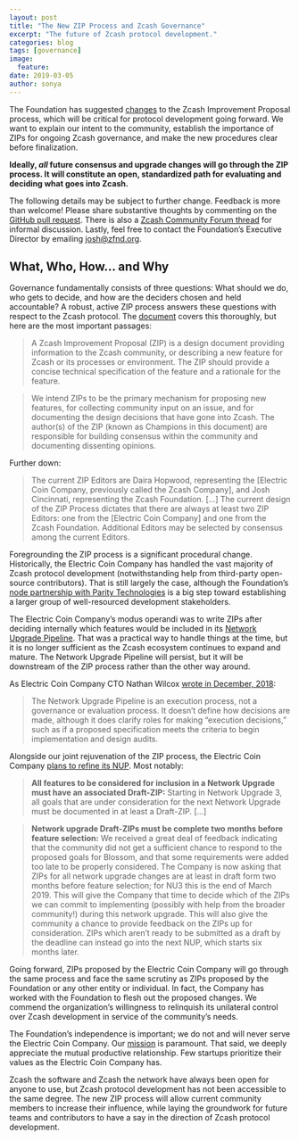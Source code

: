 ```yaml
---
layout: post
title: "The New ZIP Process and Zcash Governance"
excerpt: "The future of Zcash protocol development."
categories: blog
tags: [governance]
image:
  feature: 
date: 2019-03-05
author: sonya
---
```


The Foundation has suggested [changes](https://github.com/zcash/zips/blob/a998182f185fe5e741ac8b2f8aa57d3d31e58c2f/zip-0000.rst) to the Zcash Improvement Proposal process, which will be critical for protocol development going forward. We want to explain our intent to the community, establish the importance of ZIPs for ongoing Zcash governance, and make the new procedures clear before finalization.

**Ideally, _all_ future consensus and upgrade changes will go through the ZIP process. It will constitute an open, standardized path for evaluating and deciding what goes into Zcash.**

The following details may be subject to further change. Feedback is more than welcome! Please share substantive thoughts by commenting on the [GitHub pull request](https://github.com/zcash/zips/pull/206). There is also a [Zcash Community Forum thread](https://forum.zcashcommunity.com/t/updated-zip-process-proposal/32750) for informal discussion. Lastly, feel free to contact the Foundation’s Executive Director by emailing josh@zfnd.org.

## What, Who, How… and Why

Governance fundamentally consists of three questions: What should we do, who gets to decide, and how are the deciders chosen and held accountable? A robust, active ZIP process answers these questions with respect to the Zcash protocol. The [document](https://github.com/zcash/zips/blob/a998182f185fe5e741ac8b2f8aa57d3d31e58c2f/zip-0000.rst) covers this thoroughly, but here are the most important passages:

> A Zcash Improvement Proposal (ZIP) is a design document providing information to the Zcash community, or describing a new feature for Zcash or its processes or environment. The ZIP should provide a concise technical specification of the feature and a rationale for the feature.

> We intend ZIPs to be the primary mechanism for proposing new features, for collecting community input on an issue, and for documenting the design decisions that have gone into Zcash. The author(s) of the ZIP (known as Champions in this document) are responsible for building consensus within the community and documenting dissenting opinions.

Further down:

> The current ZIP Editors are Daira Hopwood, representing the [Electric Coin Company, previously called the Zcash Company], and Josh Cincinnati, representing the Zcash Foundation. [...] The current design of the ZIP Process dictates that there are always at least two ZIP Editors: one from the [Electric Coin Company] and one from the Zcash Foundation. Additional Editors may be selected by consensus among the current Editors.

Foregrounding the ZIP process is a significant procedural change. Historically, the Electric Coin Company has handled the vast majority of Zcash protocol development (notwithstanding help from third-party open-source contributors). That is still largely the case, although the Foundation’s [node partnership with Parity Technologies](https://www.zfnd.org/blog/parity-partnership/) is a big step toward establishing a larger group of well-resourced development stakeholders.

The Electric Coin Company’s modus operandi was to write ZIPs after deciding internally which features would be included in its [Network Upgrade Pipeline](https://z.cash/blog/the-zcash-network-upgrade-pipeline/). That was a practical way to handle things at the time, but it is no longer sufficient as the Zcash ecosystem continues to expand and mature. The Network Upgrade Pipeline will persist, but it will be downstream of the ZIP process rather than the other way around.

As Electric Coin Company CTO Nathan Wilcox [wrote in December, 2018](https://z.cash/blog/the-zcash-network-upgrade-pipeline):

> The Network Upgrade Pipeline is an execution process, not a governance or evaluation process. It doesn’t define how decisions are made, although it does clarify roles for making “execution decisions,” such as if a proposed specification meets the criteria to begin implementation and design audits.

Alongside our joint rejuvenation of the ZIP process, the Electric Coin Company [plans to refine its NUP](https://forum.zcashcommunity.com/t/call-for-nu3-zips-and-network-upgrade-pipeline-process-changes/32749). Most notably:

> **All features to be considered for inclusion in a Network Upgrade must have an associated Draft-ZIP:** Starting in Network Upgrade 3, all goals that are under consideration for the next Network Upgrade must be documented in at least a Draft-ZIP. [...]

> **Network upgrade Draft-ZIPs must be complete two months before feature selection:** We received a great deal of feedback indicating that the community did not get a sufficient chance to respond to the proposed goals for Blossom, and that some requirements were added too late to be properly considered. The Company is now asking that ZIPs for all network upgrade changes are at least in draft form two months before feature selection; for NU3 this is the end of March 2019. This will give the Company that time to decide which of the ZIPs we can commit to implementing (possibly with help from the broader community!) during this network upgrade. This will also give the community a chance to provide feedback on the ZIPs up for consideration. ZIPs which aren’t ready to be submitted as a draft by the deadline can instead go into the next NUP, which starts six months later.

Going forward, ZIPs proposed by the Electric Coin Company will go through the same process and face the same scrutiny as ZIPs proposed by the Foundation or any other entity or individual. In fact, the Company has worked with the Foundation to flesh out the proposed changes. We commend the organization’s willingness to relinquish its unilateral control over Zcash development in service of the community’s needs.

The Foundation’s independence is important; we do not and will never serve the Electric Coin Company. Our [mission](https://www.zfnd.org/about/#mission) is paramount. That said, we deeply appreciate the mutual productive relationship. Few startups prioritize their values as the Electric Coin Company has.

Zcash the software and Zcash the network have always been open for anyone to use, but Zcash protocol development has not been accessible to the same degree. The new ZIP process will allow current community members to increase their influence, while laying the groundwork for future teams and contributors to have a say in the direction of Zcash protocol development.
